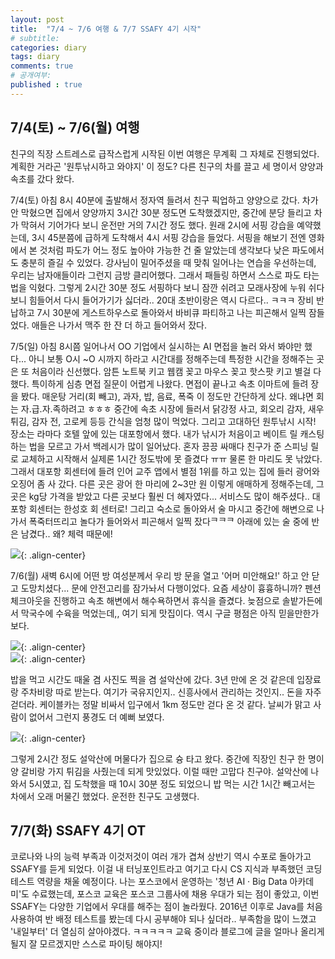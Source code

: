```yaml
---
layout: post
title:  "7/4 ~ 7/6 여행 & 7/7 SSAFY 4기 시작"
# subtitle: 
categories: diary
tags: diary
comments: true
# 공개여부:
published : true
---
```


## 7/4(토) ~ 7/6(월) 여행

친구의 직장 스트레스로 급작스럽게 시작된 이번 여행은 무계획 그 자체로 진행되었다. 계획한 거라곤 '원투낚시하고 와야지' 이 정도? 다른 친구의 차를 끌고 세 명이서 양양과 속초를 갔다 왔다.

7/4(토) 아침 8시 40분에 출발해서 정자역 들려서 친구 픽업하고 양양으로 갔다. 차가 안 막혔으면 집에서 양양까지 3시간 30분 정도면 도착했겠지만, 중간에 분당 들리고 차가 막혀서 기어가다 보니 운전만 거의 7시간 정도 했다. 원래 2시에 서핑 강습을 예약했는데, 3시 45분쯤에 급하게 도착해서 4시 서핑 강습을 들었다. 서핑을 해보기 전엔 영화에서 본 것처럼 파도가 어느 정도 높아야 가능한 건 줄 알았는데 생각보다 낮은 파도에서도 충분히 즐길 수 있었다. 강사님이 밀어주셨을 때 맞춰 일어나는 연습을 우선하는데, 우리는 남자애들이라 그런지 금방 클리어했다. 그래서 패들링 하면서 스스로 파도 타는 법을 익혔다. 그렇게 2시간 30분 정도 서핑하다 보니 잠깐 쉬려고 모래사장에 누워 쉬다 보니 힘들어서 다시 들어가기가 싫더라.. 20대 초반이랑은 역시 다르다.. ㅋㅋㅋ 장비 반납하고 7시 30분에 게스트하우스로 돌아와서 바비큐 파티하고 나는 피곤해서 일찍 잠들었다. 애들은 나가서 맥주 한 잔 더 하고 들어와서 잤다.

7/5(일) 아침 8시쯤 일어나서 OO 기업에서 실시하는 AI 면접을 놀러 와서 봐야만 했다... 아니 보통 O시 ~O 시까지 하라고 시간대를 정해주는데 특정한 시간을 정해주는 곳은 또 처음이라 신선했다. 암튼 노트북 키고 웹캠 꽂고 마우스 꽂고 핫스팟 키고 별걸 다 했다. 특이하게 심층 면접 질문이 어렵게 나왔다. 면접이 끝나고 속초 이마트에 들려 장을 봤다. 매운탕 거리(회 빼고), 과자, 밥, 음료, 폭죽 이 정도만 간단하게 샀다. 왜냐면 회는 자.급.자.족하려고 ㅎㅎㅎ 중간에 속초 시장에 들러서 닭강정 사고, 회오리 감자, 새우튀김, 감자 전, 고로케 등등 간식을 엄청 많이 먹었다. 그리고 고대하던 원투낚시 시작! 장소는 라마다 호텔 앞에 있는 대포항에서 했다. 내가 낚시가 처음이고 베이트 릴 캐스팅하는 법을 모르고 가서 백레시가 많이 일어났다. 혼자 끙끙 싸매다 친구가 준 스피닝 릴로 교체하고 시작해서 실제론 1시간 정도밖에 못 즐겼다 ㅠㅠ 물론 한 마리도 못 낚았다. 그래서 대포항 회센터에 들려 인어 교주 앱에서 별점 1위를 하고 있는 집에 들러 광어와 오징어 좀 사 갔다. 다른 곳은 광어 한 마리에 2~3만 원 이렇게 애매하게 정해주는데, 그곳은 kg당 가격을 받았고 다른 곳보다 훨씬 더 혜자였다... 서비스도 많이 해주셨다.. 대포항 회센터는 한성호 회 센터로! 그리고 숙소로 돌아와서 술 마시고 중간에 해변으로 나가서 폭죽터뜨리고 놀다가 들어와서 피곤해서 일찍 잤다ᄏᄏᄏ 아래에 있는 술 중에 반은 남겼다.. 왜? 체력 때문에!

![](/assets/img/2020707/1.jpg){: .align-center}  

7/6(월) 새벽 6시에 어떤 방 여성분께서 우리 방 문을 열고 '어머 미안해요!' 하고 안 닫고 도망치셨다... 문에 안전고리를 잠가놔서 다행이었다. 요즘 세상이 흉흉하니까? 펜션 체크아웃을 진행하고 속초 해변에서 해수욕하면서 휴식을 즐겼다. 늦점으로 솔밭가든에서 막국수에 수육을 먹었는데,, 여기 되게 맛집이다. 역시 구글 평점은 아직 믿을만한가 보다.

![](/assets/img/2020707/2.jpg){: .align-center}  
![](/assets/img/2020707/3.jpg){: .align-center}  

밥을 먹고 시간도 때울 겸 사진도 찍을 겸 설악산에 갔다. 3년 만에 온 것 같은데 입장료랑 주차비랑 따로 받는다. 여기가 국유지인지.. 신흥사에서 관리하는 것인지.. 돈을 자주 걷더라. 케이블카는 정말 비싸서 입구에서 1km 정도만 걷다 온 것 같다. 날씨가 맑고 사람이 없어서 그런지 풍경도 더 예뻐 보였다.

![](/assets/img/2020707/4.jpg){: .align-center}  

그렇게 2시간 정도 설악산에 머물다가 집으로 슝 타고 왔다. 중간에 직장인 친구 한 명이 양 갈비랑 가지 튀김을 사줬는데 되게 맛있었다. 이럴 때만 고맙다 친구야. 설악산에 나와서 5시였고, 집 도착했을 때 10시 30분 정도 되었으니 밥 먹는 시간 1시간 빼고서는 차에서 오래 머물긴 했었다. 운전한 친구도 고생했다.


## 7/7(화) SSAFY 4기 OT

코로나와 나의 능력 부족과 이것저것이 여러 개가 겹쳐 상반기 역시 수포로 돌아가고 SSAFY를 듣게 되었다. 이걸 내 터닝포인트라고 여기고 다시 CS 지식과 부족했던 코딩 테스트 역량을 채울 예정이다. 나는 포스코에서 운영하는 '청년 AI · Big Data 아카데미'도 수료했는데, 포스코 교육은 포스코 그룹사에 채용 우대가 되는 점이 좋았고, 이번 SSAFY는 다양한 기업에서 우대를 해주는 점이 놀라웠다. 2016년 이후로 Java를 처음 사용하여 반 배정 테스트를 봤는데 다시 공부해야 되나 싶더라.. 부족함을 많이 느꼈고 '내일부터' 더 열심히 살아야겠다. ㅋㅋㅋㅋㅋ 교육 중이라 블로그에 글을 얼마나 올리게 될지 잘 모르겠지만 스스로 파이팅 해야지!